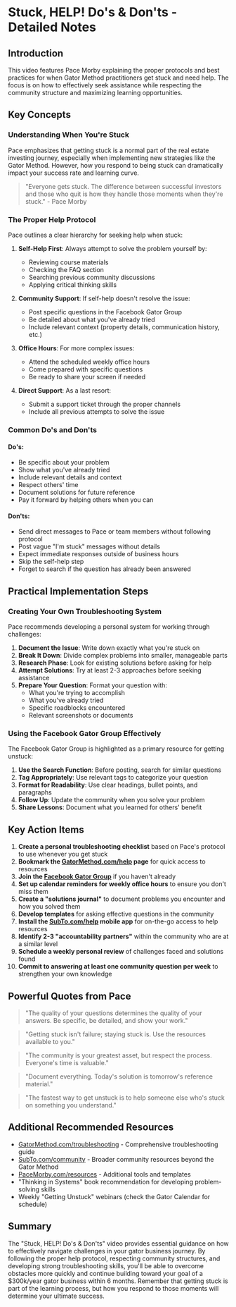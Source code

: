 # Stuck, HELP! Do's & Don'ts - Detailed Notes

## Introduction

This video features Pace Morby explaining the proper protocols and best practices for when Gator Method practitioners get stuck and need help. The focus is on how to effectively seek assistance while respecting the community structure and maximizing learning opportunities.

## Key Concepts

### Understanding When You're Stuck

Pace emphasizes that getting stuck is a normal part of the real estate investing journey, especially when implementing new strategies like the Gator Method. However, how you respond to being stuck can dramatically impact your success rate and learning curve.

> "Everyone gets stuck. The difference between successful investors and those who quit is how they handle those moments when they're stuck." - Pace Morby

### The Proper Help Protocol

Pace outlines a clear hierarchy for seeking help when stuck:

1. **Self-Help First**: Always attempt to solve the problem yourself by:
   - Reviewing course materials
   - Checking the FAQ section
   - Searching previous community discussions
   - Applying critical thinking skills

2. **Community Support**: If self-help doesn't resolve the issue:
   - Post specific questions in the Facebook Gator Group
   - Be detailed about what you've already tried
   - Include relevant context (property details, communication history, etc.)

3. **Office Hours**: For more complex issues:
   - Attend the scheduled weekly office hours
   - Come prepared with specific questions
   - Be ready to share your screen if needed

4. **Direct Support**: As a last resort:
   - Submit a support ticket through the proper channels
   - Include all previous attempts to solve the issue

### Common Do's and Don'ts

#### Do's:
- Be specific about your problem
- Show what you've already tried
- Include relevant details and context
- Respect others' time
- Document solutions for future reference
- Pay it forward by helping others when you can

#### Don'ts:
- Send direct messages to Pace or team members without following protocol
- Post vague "I'm stuck" messages without details
- Expect immediate responses outside of business hours
- Skip the self-help step
- Forget to search if the question has already been answered

## Practical Implementation Steps

### Creating Your Own Troubleshooting System

Pace recommends developing a personal system for working through challenges:

1. **Document the Issue**: Write down exactly what you're stuck on
2. **Break It Down**: Divide complex problems into smaller, manageable parts
3. **Research Phase**: Look for existing solutions before asking for help
4. **Attempt Solutions**: Try at least 2-3 approaches before seeking assistance
5. **Prepare Your Question**: Format your question with:
   - What you're trying to accomplish
   - What you've already tried
   - Specific roadblocks encountered
   - Relevant screenshots or documents

### Using the Facebook Gator Group Effectively

The Facebook Gator Group is highlighted as a primary resource for getting unstuck:

1. **Use the Search Function**: Before posting, search for similar questions
2. **Tag Appropriately**: Use relevant tags to categorize your question
3. **Format for Readability**: Use clear headings, bullet points, and paragraphs
4. **Follow Up**: Update the community when you solve your problem
5. **Share Lessons**: Document what you learned for others' benefit

## Key Action Items

1. **Create a personal troubleshooting checklist** based on Pace's protocol to use whenever you get stuck
2. **Bookmark the [GatorMethod.com/help](https://GatorMethod.com/help) page** for quick access to resources
3. **Join the [Facebook Gator Group](https://facebook.com/groups/gatormethod)** if you haven't already
4. **Set up calendar reminders for weekly office hours** to ensure you don't miss them
5. **Create a "solutions journal"** to document problems you encounter and how you solved them
6. **Develop templates** for asking effective questions in the community
7. **Install the [SubTo.com/help](https://SubTo.com/help) mobile app** for on-the-go access to help resources
8. **Identify 2-3 "accountability partners"** within the community who are at a similar level
9. **Schedule a weekly personal review** of challenges faced and solutions found
10. **Commit to answering at least one community question per week** to strengthen your own knowledge

## Powerful Quotes from Pace

> "The quality of your questions determines the quality of your answers. Be specific, be detailed, and show your work."

> "Getting stuck isn't failure; staying stuck is. Use the resources available to you."

> "The community is your greatest asset, but respect the process. Everyone's time is valuable."

> "Document everything. Today's solution is tomorrow's reference material."

> "The fastest way to get unstuck is to help someone else who's stuck on something you understand."

## Additional Recommended Resources

- [GatorMethod.com/troubleshooting](https://GatorMethod.com/troubleshooting) - Comprehensive troubleshooting guide
- [SubTo.com/community](https://SubTo.com/community) - Broader community resources beyond the Gator Method
- [PaceMorby.com/resources](https://PaceMorby.com/resources) - Additional tools and templates
- "Thinking in Systems" book recommendation for developing problem-solving skills
- Weekly "Getting Unstuck" webinars (check the Gator Calendar for schedule)

## Summary

The "Stuck, HELP! Do's & Don'ts" video provides essential guidance on how to effectively navigate challenges in your gator business journey. By following the proper help protocol, respecting community structures, and developing strong troubleshooting skills, you'll be able to overcome obstacles more quickly and continue building toward your goal of a $300k/year gator business within 6 months. Remember that getting stuck is part of the learning process, but how you respond to those moments will determine your ultimate success.

